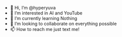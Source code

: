 - 👋 Hi, I’m @hyperyuva
- 👀 I’m interested in AI and YouTube
- 🌱 I’m currently learning Nothing 
- 💞️ I’m looking to collaborate on everything possible
- 📫 How to reach me just text me! 

<!---
hyperyuva/hyperyuva is a ✨ special ✨ repository because its `README.md` (this file) appears on your GitHub profile.
You can click the Preview link to take a look at your changes.
--->
